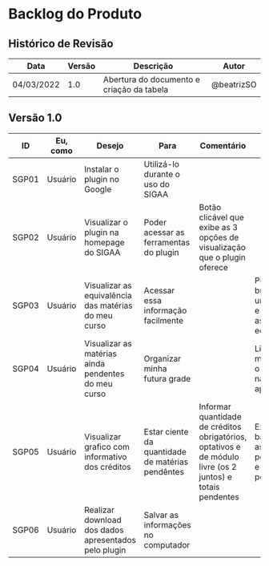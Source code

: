 # Backlog do Produto

## Histórico de Revisão

| Data | Versão | Descrição | Autor |
|--|--|--|--|
| 04/03/2022 | 1.0 | Abertura do documento e criação da tabela | @beatrizSO |

## Versão 1.0 

| ID | Eu, como | Desejo | Para | Comentário | Tasks | Prioridade (MoSCoW)
|--|--|--|--|--|--|--|
| SGP01 | Usuário | Instalar o plugin no Google | Utilizá-lo durante o uso do SIGAA | | | Could
| SGP02 | Usuário | Visualizar o plugin na homepage do SIGAA | Poder acessar as ferramentas do plugin | Botão clicável que exibe as 3 opções de visualização que o plugin oferece | | Should
| SGP03 | Usuário | Visualizar as equivalência das matérias do meu curso | Acessar essa informação facilmente | | Permitir a busca por uma matéria e visualizar as suas equivalentes | Must 
| SGP04 | Usuário | Visualizar as matérias ainda pendentes do meu curso | Organizar minha futura grade | | Listar matérias que o aluno ainda não foi aprovado | Must
| SGP05 | Usuário | Visualizar grafico com informativo dos créditos | Estar ciente da quantidade de matérias pendêntes | Informar quantidade de créditos obrigatórios, optativos e de módulo livre (os 2 juntos) e totais pendentes | Exibir 3 barras com as porcentagens e quantidade pendente | Must
| SGP06 | Usuário | Realizar download dos dados apresentados pelo plugin | Salvar as informações no computador | | | Won't
